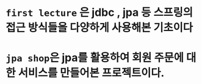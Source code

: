 # `first lecture` 은 jdbc , jpa 등 스프링의 접근 방식들을 다양하게 사용해본 기초이다
# `jpa shop`은 jpa를 활용하여 회원 주문에 대한 서비스를 만들어본 프로젝트이다. 

